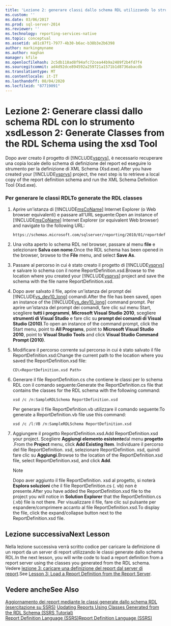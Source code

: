 ```yaml
---
title: 'Lezione 2: generare classi dallo schema RDL utilizzando lo strumento XSD | Microsoft Docs'
ms.custom: ''
ms.date: 03/06/2017
ms.prod: sql-server-2014
ms.reviewer: ''
ms.technology: reporting-services-native
ms.topic: conceptual
ms.assetid: a81c87f1-7977-4b30-b6ac-b38b3e2b6398
author: markingmyname
ms.author: maghan
manager: kfile
ms.openlocfilehash: 2c5db118ad8f94afc72cea44b9a2489f2b4fd7f4
ms.sourcegitcommit: ad4d92dce894592a259721a1571b1d8736abacdb
ms.translationtype: MT
ms.contentlocale: it-IT
ms.lasthandoff: 08/04/2020
ms.locfileid: "87719091"
---
```

# <a name="lesson-2-generate-classes-from-the-rdl-schema-using-the-xsd-tool"></a><span data-ttu-id="e35b8-102">Lezione 2: Generare classi dallo schema RDL con lo strumento xsd</span><span class="sxs-lookup"><span data-stu-id="e35b8-102">Lesson 2: Generate Classes from the RDL Schema using the xsd Tool</span></span>
  <span data-ttu-id="e35b8-103">Dopo aver creato il progetto di [!INCLUDE[vsprvs](../includes/vsprvs-md.md)], è necessario recuperare una copia locale dello schema di definizione del report ed eseguire lo strumento per la definizione di XML Schema (Xsd.exe).</span><span class="sxs-lookup"><span data-stu-id="e35b8-103">After you have created your [!INCLUDE[vsprvs](../includes/vsprvs-md.md)] project, the next step is to retrieve a local copy of the report definition schema and run the XML Schema Definition Tool (Xsd.exe).</span></span>  
  
### <a name="to-generate-the-rdl-classes"></a><span data-ttu-id="e35b8-104">Per generare le classi RDL</span><span class="sxs-lookup"><span data-stu-id="e35b8-104">To generate the RDL classes</span></span>  
  
1.  <span data-ttu-id="e35b8-105">Aprire un'istanza di [!INCLUDE[msCoName](../includes/msconame-md.md)] Internet Explorer (o Web browser equivalenti) e passare all'URL seguente:</span><span class="sxs-lookup"><span data-stu-id="e35b8-105">Open an instance of [!INCLUDE[msCoName](../includes/msconame-md.md)] Internet Explorer (or equivalent Web browser) and navigate to the following URL:</span></span>  
  
    ```  
    https://schemas.microsoft.com/sqlserver/reporting/2010/01/reportdefinition/ReportDefinition.xsd  
    ```  
  
2.  <span data-ttu-id="e35b8-106">Una volta aperto lo schema RDL nel browser, passare al menu **file** e selezionare **Salva con nome**.</span><span class="sxs-lookup"><span data-stu-id="e35b8-106">Once the RDL schema has been opened in the browser, browse to the **File** menu, and select **Save As**.</span></span>  
  
3.  <span data-ttu-id="e35b8-107">Passare al percorso in cui è stato creato il progetto di [!INCLUDE[vsprvs](../includes/vsprvs-md.md)] e salvare lo schema con il nome ReportDefinition.xsd.</span><span class="sxs-lookup"><span data-stu-id="e35b8-107">Browse to the location where you created your [!INCLUDE[vsprvs](../includes/vsprvs-md.md)] project and save the schema with the file name ReportDefinition.xsd.</span></span>  
  
4.  <span data-ttu-id="e35b8-108">Dopo aver salvato il file, aprire un'istanza del prompt dei [!INCLUDE[vs_dev10_long](../includes/vs-dev10-long-md.md)] comandi.</span><span class="sxs-lookup"><span data-stu-id="e35b8-108">After the file has been saved, open an instance of the [!INCLUDE[vs_dev10_long](../includes/vs-dev10-long-md.md)] command prompt.</span></span> <span data-ttu-id="e35b8-109">Per aprire un'istanza del prompt dei comandi, fare clic sul menu Start, scegliere **tutti i programmi**, **Microsoft Visual Studio 2010**, scegliere **strumenti di Visual Studio** e fare clic su **prompt dei comandi di Visual Studio (2010)**.</span><span class="sxs-lookup"><span data-stu-id="e35b8-109">To open an instance of the command prompt, click the Start menu, point to **All Programs**, point to **Microsoft Visual Studio 2010**, point to **Visual Studio Tools** and click **Visual Studio Command Prompt (2010)**.</span></span>  
  
5.  <span data-ttu-id="e35b8-110">Modificare il percorso corrente sul percorso in cui è stato salvato il file ReportDefinition.xsd:</span><span class="sxs-lookup"><span data-stu-id="e35b8-110">Change the current path to the location where you saved the ReportDefinition.xsd file:</span></span>  
  
     `CD\<ReportDefinition.xsd Path>`  
  
6.  <span data-ttu-id="e35b8-111">Generare il file ReportDefinition.cs che contiene le classi per lo schema RDL con il comando seguente:</span><span class="sxs-lookup"><span data-stu-id="e35b8-111">Generate the ReportDefinition.cs file that contains the classes for the RDL schema with the following command:</span></span>  
  
     `xsd /c /n:SampleRDLSchema ReportDefinition.xsd`  
  
     <span data-ttu-id="e35b8-112">Per generare il file ReportDefinition.vb utilizzare il comando seguente:</span><span class="sxs-lookup"><span data-stu-id="e35b8-112">To generate a ReportDefinition.vb file use this command:</span></span>  
  
     `xsd /c /l:VB /n:SampleRDLSchema ReportDefinition.xsd`  
  
7.  <span data-ttu-id="e35b8-113">Aggiungere il progetto ReportDefinition.xsd.</span><span class="sxs-lookup"><span data-stu-id="e35b8-113">Add ReportDefinition.xsd your project.</span></span> <span data-ttu-id="e35b8-114">Scegliere **Aggiungi elemento esistente**dal menu **progetto** .</span><span class="sxs-lookup"><span data-stu-id="e35b8-114">From the **Project** menu, click **Add Existing Item**.</span></span> <span data-ttu-id="e35b8-115">Individuare il percorso del file ReportDefinition. xsd, selezionare ReportDefinition. xsd, quindi fare clic su **Aggiungi**.</span><span class="sxs-lookup"><span data-stu-id="e35b8-115">Browse to the location of the ReportDefinition.xsd file, select ReportDefinition.xsd, and click **Add**.</span></span>  
  
    > [!NOTE]  
    >  <span data-ttu-id="e35b8-116">Dopo aver aggiunto il file ReportDefinition. xsd al progetto, si noterà **Esplora soluzioni** che il file ReportDefinition.cs (. vb) non è presente.</span><span class="sxs-lookup"><span data-stu-id="e35b8-116">After you have added the ReportDefinition.xsd file to the project you will notice in **Solution Explorer** that the ReportDefinition.cs (.vb) file is not there.</span></span> <span data-ttu-id="e35b8-117">Per visualizzare il file, fare clic sul pulsante per espandere/comprimere accanto al file ReportDefinition.xsd.</span><span class="sxs-lookup"><span data-stu-id="e35b8-117">To display the file, click the expand/collapse button next to the ReportDefinition.xsd file.</span></span>  
  
## <a name="next-lesson"></a><span data-ttu-id="e35b8-118">Lezione successiva</span><span class="sxs-lookup"><span data-stu-id="e35b8-118">Next Lesson</span></span>  
 <span data-ttu-id="e35b8-119">Nella lezione successiva verrà scritto codice per caricare la definizione di un report da un server di report utilizzando le classi generate dallo schema RDL.</span><span class="sxs-lookup"><span data-stu-id="e35b8-119">In the next lesson, you will write code to load a report definition from a report server using the classes you generated from the RDL schema.</span></span> <span data-ttu-id="e35b8-120">Vedere [lezione 3: caricare una definizione del report dal server di report](../../2014/tutorials/lesson-3-load-a-report-definition-from-the-report-server.md).</span><span class="sxs-lookup"><span data-stu-id="e35b8-120">See [Lesson 3: Load a Report Definition from the Report Server](../../2014/tutorials/lesson-3-load-a-report-definition-from-the-report-server.md).</span></span>  
  
## <a name="see-also"></a><span data-ttu-id="e35b8-121">Vedere anche</span><span class="sxs-lookup"><span data-stu-id="e35b8-121">See Also</span></span>  
 <span data-ttu-id="e35b8-122">[Aggiornamento dei report mediante le classi generate dallo schema RDL &#40;esercitazione su SSRS&#41;](../../2014/tutorials/updating-reports-using-classes-generated-from-the-rdl-schema-ssrs-tutorial.md) </span><span class="sxs-lookup"><span data-stu-id="e35b8-122">[Updating Reports Using Classes Generated from the RDL Schema &#40;SSRS Tutorial&#41;](../../2014/tutorials/updating-reports-using-classes-generated-from-the-rdl-schema-ssrs-tutorial.md) </span></span>  
 [<span data-ttu-id="e35b8-123">Report Definition Language &#40;SSRS&#41;</span><span class="sxs-lookup"><span data-stu-id="e35b8-123">Report Definition Language &#40;SSRS&#41;</span></span>](../reporting-services/reports/report-definition-language-ssrs.md)  
  
  
